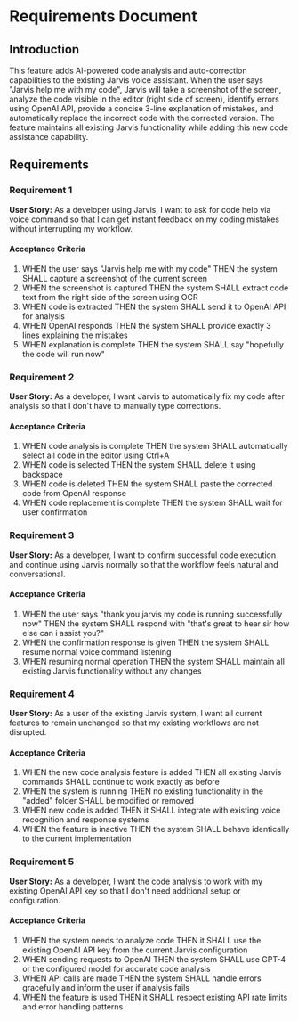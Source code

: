 # Requirements Document

## Introduction

This feature adds AI-powered code analysis and auto-correction capabilities to the existing Jarvis voice assistant. When the user says "Jarvis help me with my code", Jarvis will take a screenshot of the screen, analyze the code visible in the editor (right side of screen), identify errors using OpenAI API, provide a concise 3-line explanation of mistakes, and automatically replace the incorrect code with the corrected version. The feature maintains all existing Jarvis functionality while adding this new code assistance capability.

## Requirements

### Requirement 1

**User Story:** As a developer using Jarvis, I want to ask for code help via voice command so that I can get instant feedback on my coding mistakes without interrupting my workflow.

#### Acceptance Criteria

1. WHEN the user says "Jarvis help me with my code" THEN the system SHALL capture a screenshot of the current screen
2. WHEN the screenshot is captured THEN the system SHALL extract code text from the right side of the screen using OCR
3. WHEN code is extracted THEN the system SHALL send it to OpenAI API for analysis
4. WHEN OpenAI responds THEN the system SHALL provide exactly 3 lines explaining the mistakes
5. WHEN explanation is complete THEN the system SHALL say "hopefully the code will run now"

### Requirement 2

**User Story:** As a developer, I want Jarvis to automatically fix my code after analysis so that I don't have to manually type corrections.

#### Acceptance Criteria

1. WHEN code analysis is complete THEN the system SHALL automatically select all code in the editor using Ctrl+A
2. WHEN code is selected THEN the system SHALL delete it using backspace
3. WHEN code is deleted THEN the system SHALL paste the corrected code from OpenAI response
4. WHEN code replacement is complete THEN the system SHALL wait for user confirmation

### Requirement 3

**User Story:** As a developer, I want to confirm successful code execution and continue using Jarvis normally so that the workflow feels natural and conversational.

#### Acceptance Criteria

1. WHEN the user says "thank you jarvis my code is running successfully now" THEN the system SHALL respond with "that's great to hear sir how else can i assist you?"
2. WHEN the confirmation response is given THEN the system SHALL resume normal voice command listening
3. WHEN resuming normal operation THEN the system SHALL maintain all existing Jarvis functionality without any changes

### Requirement 4

**User Story:** As a user of the existing Jarvis system, I want all current features to remain unchanged so that my existing workflows are not disrupted.

#### Acceptance Criteria

1. WHEN the new code analysis feature is added THEN all existing Jarvis commands SHALL continue to work exactly as before
2. WHEN the system is running THEN no existing functionality in the "added" folder SHALL be modified or removed
3. WHEN new code is added THEN it SHALL integrate with existing voice recognition and response systems
4. WHEN the feature is inactive THEN the system SHALL behave identically to the current implementation

### Requirement 5

**User Story:** As a developer, I want the code analysis to work with my existing OpenAI API key so that I don't need additional setup or configuration.

#### Acceptance Criteria

1. WHEN the system needs to analyze code THEN it SHALL use the existing OpenAI API key from the current Jarvis configuration
2. WHEN sending requests to OpenAI THEN the system SHALL use GPT-4 or the configured model for accurate code analysis
3. WHEN API calls are made THEN the system SHALL handle errors gracefully and inform the user if analysis fails
4. WHEN the feature is used THEN it SHALL respect existing API rate limits and error handling patterns